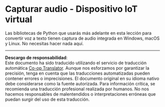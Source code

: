 <!--
CO_OP_TRANSLATOR_METADATA:
{
  "original_hash": "e4f2925acb211765889c3b51b9116ceb",
  "translation_date": "2025-08-26T15:42:15+00:00",
  "source_file": "6-consumer/lessons/1-speech-recognition/virtual-device-audio.md",
  "language_code": "es"
}
-->
# Capturar audio - Dispositivo IoT virtual

Las bibliotecas de Python que usarás más adelante en esta lección para convertir voz a texto tienen captura de audio integrada en Windows, macOS y Linux. No necesitas hacer nada aquí.

---

**Descargo de responsabilidad**:  
Este documento ha sido traducido utilizando el servicio de traducción automática [Co-op Translator](https://github.com/Azure/co-op-translator). Aunque nos esforzamos por garantizar la precisión, tenga en cuenta que las traducciones automatizadas pueden contener errores o imprecisiones. El documento original en su idioma nativo debe considerarse como la fuente autorizada. Para información crítica, se recomienda una traducción profesional realizada por humanos. No nos hacemos responsables de malentendidos o interpretaciones erróneas que puedan surgir del uso de esta traducción.